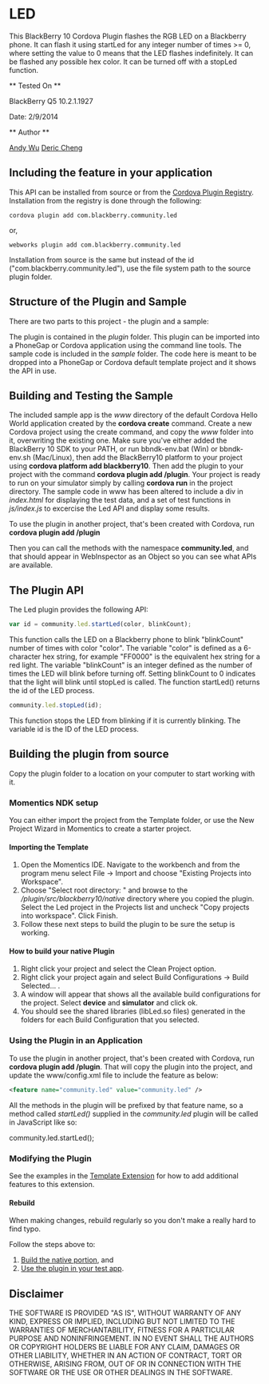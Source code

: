 LED
=============

This BlackBerry 10 Cordova Plugin flashes the RGB LED on a Blackberry phone. It can flash it using startLed for any integer number of times >= 0, where setting the value to 0 means that the LED flashes indefinitely. It can be flashed any possible hex color. It can be turned off with a stopLed function. 

** Tested On **

BlackBerry Q5 10.2.1.1927

Date: 2/9/2014

** Author **

[Andy Wu](https://github.com/andywu89)
[Deric Cheng](https://github.com/dericc)

## Including the feature in your application

This API can be installed from source or from the [Cordova Plugin Registry](http://plugins.cordova.io/). Installation from the registry is done through the following:

	cordova plugin add com.blackberry.community.led

or,
	
	webworks plugin add com.blackberry.community.led

Installation from source is the same but instead of the id ("com.blackberry.community.led"), use the file system path to the source plugin folder.


## Structure of the Plugin and Sample

There are two parts to this project - the plugin and a sample:

The plugin is contained in the _plugin_ folder. This plugin can be imported into a PhoneGap or Cordova application using the command line tools.
The sample code is included in the _sample_ folder. The code here is meant to be dropped into a PhoneGap or Cordova default template project and it shows the API in use.


## Building and Testing the Sample

The included sample app is the _www_ directory of the default Cordova Hello World application created by the __cordova create__ command. Create a new Cordova project using the create command, and copy the _www_ folder into it, overwriting the existing one. Make sure you've either added the BlackBerry 10 SDK to your PATH, or run bbndk-env.bat (Win) or bbndk-env.sh (Mac/Linux), then add the BlackBerry10 platform to your project using __cordova platform add blackberry10__. Then add the plugin to your project with the command __cordova plugin add <path to the Led folder>/plugin__. Your project is ready to run on your simulator simply by calling __cordova run__ in the project directory. The sample code in www has been altered to include a div in _index.html_ for displaying the test data, and a set of test functions in _js/index.js_ to excercise the Led API and display some results.

To use the plugin in another project, that's been created with Cordova, run __cordova plugin add <path to the Led folder>/plugin__

Then you can call the methods with the namespace __community.led__, and that should appear in WebInspector as an Object so you can see what APIs are available.

## The Plugin API
The Led plugin provides the following API:

```javascript
var id = community.led.startLed(color, blinkCount); 
```
This function calls the LED on a Blackberry phone to blink "blinkCount" number of times with color "color". 
The variable "color" is defined as a 6-character hex string, for example "FF0000" is the equivalent hex string for a red light.
The variable "blinkCount" is an integer defined as the number of times the LED will blink before turning off. Setting blinkCount to 0 indicates that the light will blink until stopLed is called. 
The function startLed() returns the id of the LED process. 

```javascript
community.led.stopLed(id); 
```
This function stops the LED from blinking if it is currently blinking. 
The variable id is the ID of the LED process. 

## Building the plugin from source

Copy the plugin folder to a location on your computer to start working with it.

### Momentics NDK setup

You can either import the project from the Template folder, or use the New Project Wizard in Momentics to create a starter project.

#### Importing the Template

1. Open the Momentics IDE. Navigate to the workbench and from the program menu
select File -> Import and choose "Existing Projects into Workspace".
2. Choose "Select root directory: " and browse to the _/plugin/src/blackberry10/native_ directory where you copied the plugin. Select the Led project in the Projects list and uncheck "Copy projects into workspace". Click Finish.
3. Follow these next steps to build the plugin to be sure the setup is working.

#### How to build your native Plugin

1. Right click your project and select the Clean Project option.
2. Right click your project again and select Build Configurations -> Build Selected... .
3. A window will appear that shows all the available build configurations
for the project. Select __device__ and __simulator__ and click ok.
4. You should see the shared libraries (libLed.so files) generated in the folders for each Build Configuration that you selected.

### Using the Plugin in an Application

To use the plugin in another project, that's been created with Cordova, run __cordova plugin add <path to the Led folder>/plugin__.
That will copy the plugin into the project, and update the www/config.xml file to include the feature as below:

```xml
<feature name="community.led" value="community.led" />
```

All the methods in the plugin will be prefixed by that feature name, so a method called _startLed()_ supplied in the _community.led_ plugin will be called in JavaScript like so:

community.led.startLed(); 

### Modifying the Plugin

See the examples in the [Template Extension](https://github.com/blackberry/WebWorks-Community-APIs/blob/master/BB10-Cordova/Template) for how to add additional features to this extension.

#### Rebuild 
When making changes, rebuild regularly so you don't make a really hard to find typo.

Follow the steps above to:
1. [Build the native portion](#how-to-build-your-native-plugin), and
2. [Use the plugin in your test app](#using-the-plugin-in-an-application).

## Disclaimer

THE SOFTWARE IS PROVIDED "AS IS", WITHOUT WARRANTY OF ANY KIND, EXPRESS OR IMPLIED, INCLUDING BUT NOT LIMITED TO THE WARRANTIES OF MERCHANTABILITY, FITNESS FOR A PARTICULAR PURPOSE AND NONINFRINGEMENT. IN NO EVENT SHALL THE AUTHORS OR COPYRIGHT HOLDERS BE LIABLE FOR ANY CLAIM, DAMAGES OR OTHER LIABILITY, WHETHER IN AN ACTION OF CONTRACT, TORT OR OTHERWISE, ARISING FROM, OUT OF OR IN CONNECTION WITH THE SOFTWARE OR THE USE OR OTHER DEALINGS IN THE SOFTWARE.
